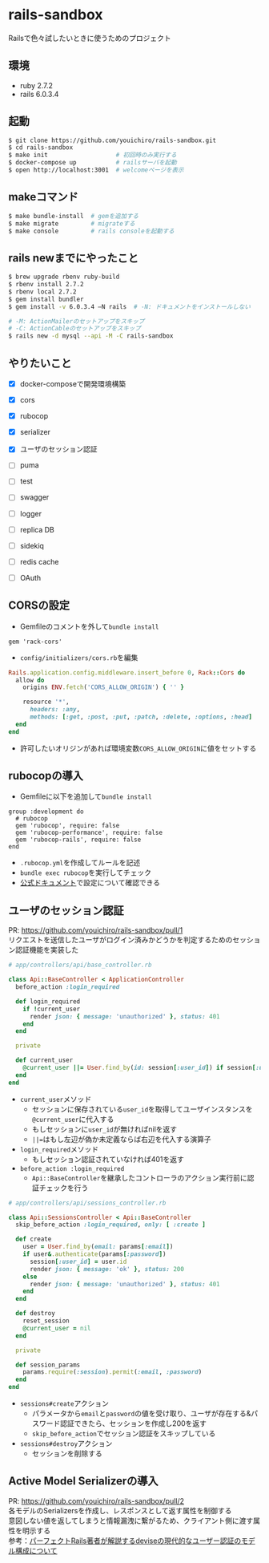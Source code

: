 # rails-sandbox
Railsで色々試したいときに使うためのプロジェクト

## 環境
- ruby 2.7.2
- rails 6.0.3.4

## 起動

```sh
$ git clone https://github.com/youichiro/rails-sandbox.git
$ cd rails-sandbox
$ make init                   # 初回時のみ実行する
$ docker-compose up           # railsサーバを起動
$ open http://localhost:3001  # welcomeページを表示
```

## makeコマンド

```sh
$ make bundle-install  # gemを追加する
$ make migrate         # migrateする
$ make console         # rails consoleを起動する
```

## rails newまでにやったこと

```sh
$ brew upgrade rbenv ruby-build
$ rbenv install 2.7.2
$ rbenv local 2.7.2
$ gem install bundler
$ gem install -v 6.0.3.4 —N rails  # -N: ドキュメントをインストールしない

# -M: ActionMailerのセットアップをスキップ
# -C: ActionCableのセットアップをスキップ
$ rails new -d mysql --api -M -C rails-sandbox
```

## やりたいこと
- [x] docker-composeで開発環境構築
- [x] cors
- [x] rubocop
- [x] serializer
- [x] ユーザのセッション認証
- [ ] puma
- [ ] test
- [ ] swagger
- [ ] logger
- [ ] replica DB
- [ ] sidekiq
- [ ] redis cache
- [ ] OAuth


## CORSの設定
- Gemfileのコメントを外して`bundle install`

```ruby:Gemfile
gem 'rack-cors'
```

- `config/initializers/cors.rb`を編集

```ruby:config/initializers/cors.rb
Rails.application.config.middleware.insert_before 0, Rack::Cors do
  allow do
    origins ENV.fetch('CORS_ALLOW_ORIGIN') { '' }

    resource '*',
      headers: :any,
      methods: [:get, :post, :put, :patch, :delete, :options, :head]
  end
end
```

- 許可したいオリジンがあれば環境変数`CORS_ALLOW_ORIGIN`に値をセットする


## rubocopの導入
- Gemfileに以下を追加して`bundle install`

```ruby:Gemfile
group :development do
  # rubocop
  gem 'rubocop', require: false
  gem 'rubocop-performance', require: false
  gem 'rubocop-rails', require: false
end
```

- `.rubocop.yml`を作成してルールを記述
- `bundle exec rubocop`を実行してチェック
- [公式ドキュメント](https://docs.rubocop.org/rubocop/0.93/index.html)で設定について確認できる

## ユーザのセッション認証
PR: https://github.com/youichiro/rails-sandbox/pull/1<br>
リクエストを送信したユーザがログイン済みかどうかを判定するためのセッション認証機能を実装した

```ruby:app/controllers/api/base_controller.rb
# app/controllers/api/base_controller.rb

class Api::BaseController < ApplicationController
  before_action :login_required

  def login_required
    if !current_user
      render json: { message: 'unauthorized' }, status: 401
    end
  end

  private

  def current_user
    @current_user ||= User.find_by(id: session[:user_id]) if session[:user_id]
  end
end
```

- `current_user`メソッド
  - セッションに保存されている`user_id`を取得してユーザインスタンスを`@current_user`に代入する
  - もしセッションに`user_id`が無ければnilを返す
  - `||=`はもし左辺が偽か未定義ならば右辺を代入する演算子
- `login_required`メソッド
  - もしセッション認証されていなければ401を返す
- `before_action :login_required`
  - `Api::BaseController`を継承したコントローラのアクション実行前に認証チェックを行う


```ruby:app/controllers/api/sessions_controller.rb
# app/controllers/api/sessions_controller.rb

class Api::SessionsController < Api::BaseController
  skip_before_action :login_required, only: [ :create ]

  def create
    user = User.find_by(email: params[:email])
    if user&.authenticate(params[:password])
      session[:user_id] = user.id
      render json: { message: 'ok' }, status: 200
    else
      render json: { message: 'unauthorized' }, status: 401
    end
  end

  def destroy
    reset_session
    @current_user = nil
  end

  private

  def session_params
    params.require(:session).permit(:email, :password)
  end
end
```

- `sessions#create`アクション
  - パラメータから`email`と`password`の値を受け取り、ユーザが存在する&パスワード認証できたら、セッションを作成し200を返す
  - `skip_before_action`でセッション認証をスキップしている
- `sessions#destroy`アクション
  - セッションを削除する


## Active Model Serializerの導入
PR: https://github.com/youichiro/rails-sandbox/pull/2<br>
各モデルのSerializersを作成し、レスポンスとして返す属性を制御する<br>
意図しない値を返してしまうと情報漏洩に繋がるため、クライアント側に渡す属性を明示する<br>
参考：[パーフェクトRails著者が解説するdeviseの現代的なユーザー認証のモデル構成について](https://joker1007.hatenablog.com/entry/2020/08/17/141621)

